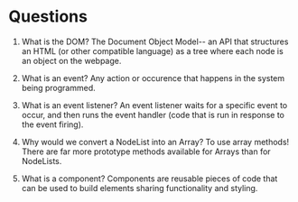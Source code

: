 # Questions

1. What is the DOM? The Document Object Model-- an API that structures an HTML (or other compatible language) as a tree where each node is an object on the webpage.

2. What is an event? Any action or occurence that happens in the system being programmed.

3. What is an event listener? An event listener waits for a specific event to occur, and then runs the event handler (code that is run in response to the event firing).

4. Why would we convert a NodeList into an Array? To use array methods! There are far more prototype methods available for Arrays than for NodeLists.

5. What is a component? Components are reusable pieces of code that can be used to build elements sharing functionality and styling.
